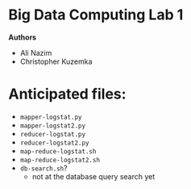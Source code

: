 # Big Data Computing Lab 1

**Authors**
- Ali Nazim
- Christopher Kuzemka

# Anticipated files:

- `mapper-logstat.py`
- `mapper-logstat2.py`
- `reducer-logstat.py`
- `reducer-logstat2.py`
- `map-reduce-logstat.sh`
- `map-reduce-logstat2.sh`
- `db-search.sh`?
    - not at the database query search yet